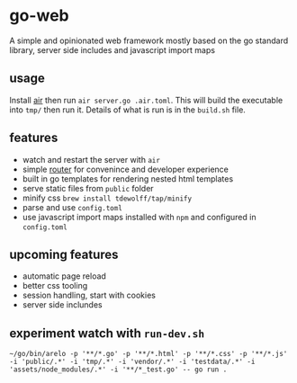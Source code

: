 # go-web
A simple and opinionated web framework mostly based on the go standard library, server side includes and javascript import maps

## usage
Install [air](https://github.com/cosmtrek/air) then run `air server.go .air.toml`. This will build the executable into `tmp/` then run it. Details of what is run is in the `build.sh` file.

## features
- watch and restart the server with `air`
- simple [router](https://github.com/julienschmidt/httprouter) for convenince and developer experience 
- built in go templates for rendering nested html templates
- serve static files from `public` folder 
- minify css `brew install tdewolff/tap/minify`
- parse and use `config.toml`
- use javascript import maps installed with `npm` and configured in `config.toml`

## upcoming features
- automatic page reload
- better css tooling
- session handling, start with cookies
- server side inclundes

## experiment watch with `run-dev.sh`
```
~/go/bin/arelo -p '**/*.go' -p '**/*.html' -p '**/*.css' -p '**/*.js' -i 'public/.*' -i 'tmp/.*' -i 'vendor/.*' -i 'testdata/.*' -i 'assets/node_modules/.*' -i '**/*_test.go' -- go run .
```
